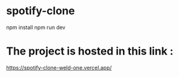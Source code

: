 # spotify-clone
npm install
npm run dev

# The project is hosted in this link : 

https://spotify-clone-weld-one.vercel.app/
